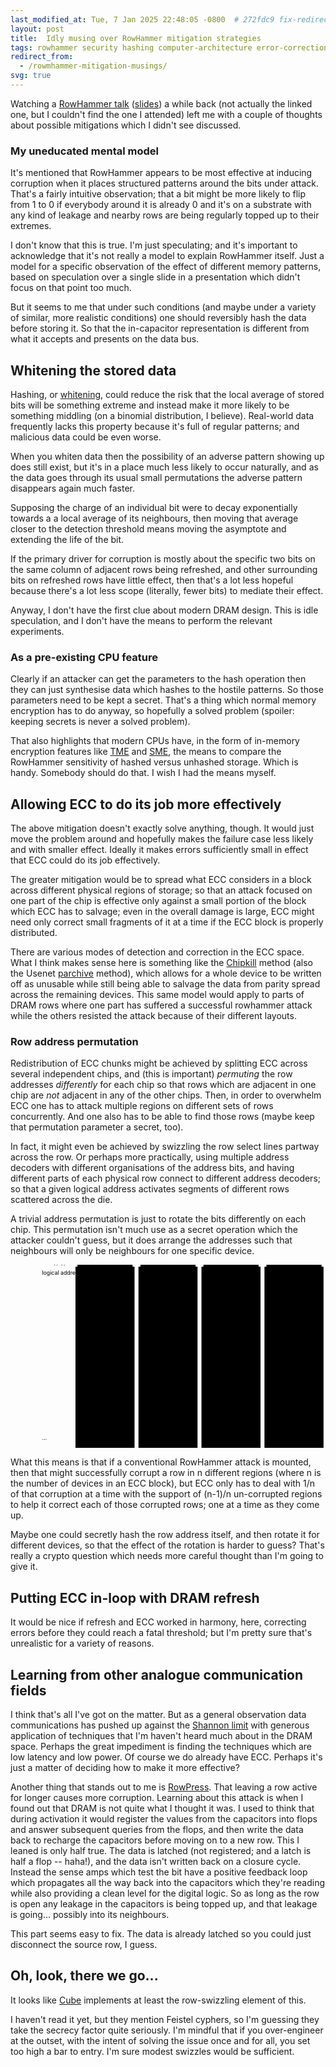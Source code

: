 ```yaml
---
last_modified_at: Tue, 7 Jan 2025 22:48:05 -0800  # 272fdc9 fix-redirect-from-usage
layout: post
title:  Idly musing over RowHammer mitigation strategies
tags: rowhammer security hashing computer-architecture error-correction
redirect_from:
  - /rowmhammer-mitigation-musings/
svg: true
---
```

Watching a [RowHammer talk][] ([slides][RowHammer slides]) a while back (not
actually the linked one, but I couldn't find the one I attended) left me with a
couple of thoughts about possible mitigations which I didn't see discussed.

### My uneducated mental model

It's mentioned that RowHammer appears to be most effective at inducing
corruption when it places structured patterns around the bits under attack.
That's a fairly intuitive observation; that a bit might be more likely to flip
from 1 to 0 if everybody around it is already 0 and it's on a substrate with
any kind of leakage and nearby rows are being regularly topped up to their
extremes.

I don't know that this is true.  I'm just speculating; and it's important to
acknowledge that it's not really a model to explain RowHammer itself.  Just a
model for a specific observation of the effect of different memory patterns,
based on speculation over a single slide in a presentation which didn't focus
on that point too much.

But it seems to me that under such conditions (and maybe under a variety of
similar, more realistic conditions) one should reversibly hash the data before
storing it.  So that the in-capacitor representation is different from what it
accepts and presents on the data bus.

## Whitening the stored data

Hashing, or [whitening][], could reduce the risk that the local average of
stored bits will be something extreme and instead make it more likely to be
something middling (on a binomial distribution, I believe).  Real-world data
frequently lacks this property because it's full of regular patterns; and
malicious data could be even worse.

When you whiten data then the possibility of an adverse pattern showing
up does still exist, but it's in a place much less likely to occur
naturally, and as the data goes through its usual small permutations the
adverse pattern disappears again much faster.

Supposing the charge of an individual bit were to decay exponentially towards a
a local average of its neighbours, then moving that average closer to the
detection threshold means moving the asymptote and extending the life of the
bit.

If the primary driver for corruption is mostly about the specific two bits on
the same column of adjacent rows being refreshed, and other surrounding bits on
refreshed rows have little effect, then that's a lot less hopeful because
there's a lot less scope (literally, fewer bits) to mediate their effect.

Anyway, I don't have the first clue about modern DRAM design.  This is idle
speculation, and I don't have the means to perform the relevant experiments.

### As a pre-existing CPU feature

Clearly if an attacker can get the parameters to the hash operation then they
can just synthesise data which hashes to the hostile patterns.  So those
parameters need to be kept a secret.  That's a thing which normal memory
encryption has to do anyway, so hopefully a solved problem (spoiler: keeping
secrets is never a solved problem).

That also highlights that modern CPUs have, in the form of in-memory
encryption features like [TME][] and [SME][], the means to compare the
RowHammer sensitivity of hashed versus unhashed storage.  Which is
handy.  Somebody should do that.  I wish I had the means myself.

## Allowing ECC to do its job more effectively

The above mitigation doesn't exactly solve anything, though.  It would just
move the problem around and hopefully makes the failure case less likely and
with smaller effect.  Ideally it makes errors sufficiently small in
effect that ECC could do its job effectively.

The greater mitigation would be to spread what ECC considers in a block
across different physical regions of storage; so that an attack focused
on one part of the chip is effective only against a small portion of the
block which ECC has to salvage; even in the overall damage is large, ECC
might need only correct small fragments of it at a time if the ECC block
is properly distributed.

There are various modes of detection and correction in the ECC space.
What I think makes sense here is something like the [Chipkill][] method
(also the Usenet [parchive][] method), which allows for a whole device
to be written off as unusable while still being able to salvage the data
from parity spread across the remaining devices.  This same model would
apply to parts of DRAM rows where one part has suffered a successful
rowhammer attack while the others resisted the attack because of their
different layouts.

### Row address permutation

Redistribution of ECC chunks might be achieved by splitting ECC across
several independent chips, and (this is important) _permuting_ the row
addresses _differently_ for each chip so that rows which are adjacent in
one chip are _not_ adjacent in any of the other chips.  Then, in order
to overwhelm ECC one has to attack multiple regions on different sets of
rows concurrently.  And one also has to be able to find those rows
(maybe keep that permutation parameter a secret, too).

In fact, it might even be achieved by swizzling the row select lines
partway across the row.  Or perhaps more practically, using multiple
address decoders with different organisations of the address bits, and
having different parts of each physical row connect to different address
decoders; so that a given logical address activates segments of
different rows scattered across the die.

A trivial address permutation is just to rotate the bits differently on each
chip.  This permutation isn't much use as a secret operation which the attacker
couldn't guess, but it does arrange the addresses such that neighbours will
only be neighbours for one specific device.

<svg width="100%" viewbox="0 0 800 465">
  <defs>
    {% for n in (0..15) -%}
    <g id="row{{n}}"><rect x="0" y="0" width="140" height="30" /><text x="70" y="15">row {{n}}</text></g>
    {% endfor -%}
  </defs>
  <text x="80" y="25">logical address</text><text x="80" y="445">&hellip;</text>
  <rect x="165" y="5" width="150" height="460" /><text x="240" y="25">chip 0</text><text x="240" y="445">&hellip;</text>
  <rect x="325" y="5" width="150" height="460" /><text x="400" y="25">chip 1</text><text x="400" y="445">&hellip;</text>
  <rect x="485" y="5" width="150" height="460" /><text x="560" y="25">chip 2</text><text x="560" y="445">&hellip;</text>
  <rect x="645" y="5" width="150" height="460" /><text x="720" y="25">chip 3</text><text x="720" y="445">&hellip;</text>
  {% for n in (0..15) -%}
    <g class="blockgroup{{n}}">
    {% if n < 10 %}<text x="80" y="{{n | times: 40 | plus: 60}}">row {{n}}</text>{%endif%}
    {% assign m = n | times: 4369 | divided_by: 1 | modulo: 16 %}
    {% if m < 10 %}<use href="#row{{n}}" x="170" y="{{m | times: 40 | plus: 40 }}" />{%endif%}
    {% assign m = n | times: 4369 | divided_by: 2 | modulo: 16 %}
    {% if m < 10 %}<use href="#row{{n}}" x="330" y="{{m | times: 40 | plus: 40 }}" />{%endif%}
    {% assign m = n | times: 4369 | divided_by: 4 | modulo: 16 %}
    {% if m < 10 %}<use href="#row{{n}}" x="490" y="{{m | times: 40 | plus: 40 }}" />{%endif%}
    {% assign m = n | times: 4369 | divided_by: 8 | modulo: 16 %}
    {% if m < 10 %}<use href="#row{{n}}" x="650" y="{{m | times: 40 | plus: 40 }}" />{%endif%}
    </g>
  {% endfor -%}
</svg>

What this means is that if a conventional RowHammer attack is mounted, then
that might successfully corrupt a row in n different regions (where n is the
number of devices in an ECC block), but ECC only has to deal with 1/n of that
corruption at a time with the support of (n-1)/n un-corrupted regions to help
it correct each of those corrupted rows; one at a time as they come up.

Maybe one could secretly hash the row address itself, and then rotate it for
different devices, so that the effect of the rotation is harder to guess?
That's really a crypto question which needs more careful thought than I'm
going to give it.

## Putting ECC in-loop with DRAM refresh

It would be nice if refresh and ECC worked in harmony, here, correcting errors
before they could reach a fatal threshold; but I'm pretty sure that's
unrealistic for a variety of reasons.

## Learning from other analogue communication fields

I think that's all I've got on the matter.  But as a general observation data
communications has pushed up against the [Shannon limit][] with generous
application of techniques that I'm haven't heard much about in the DRAM space.
Perhaps the great impediment is finding the techniques which are low latency
and low power.  Of course we do already have ECC.  Perhaps it's just a matter
of deciding how to make it more effective?

Another thing that stands out to me is [RowPress][].  That leaving a row
active for longer causes more corruption.  Learning about this attack is
when I found out that DRAM is not quite what I thought it was.  I used
to think that during activation it would register the values from the
capacitors into flops and answer subsequent queries from the flops, and
then write the data back to recharge the capacitors before moving on to
a new row.  This I leaned is only half true.  The data is latched (not
registered; and a latch is half a flop -- haha!), and the data isn't
written back on a closure cycle.  Instead the sense amps which test the
bit have a positive feedback loop which propagates all the way back into
the capacitors which they're reading while also providing a clean level
for the digital logic.  So as long as the row is open any leakage in the
capacitors is being topped up, and that leakage is going... possibly
into its neighbours.

This part seems easy to fix.  The data is already latched so you could
just disconnect the source row, I guess.

## Oh, look, there we go...

It looks like [Cube][] implements at least the row-swizzling element of
this.

I haven't read it yet, but they mention Feistel cyphers, so I'm guessing
they take the secrecy factor quite seriously.  I'm mindful that if you
over-engineer at the outset, with the intent of solving the issue once
and for all, you set too high a bar to entry.  I'm sure modest swizzles
would be sufficient.

[RowHammer talk]: <https://youtu.be/wGcVrKaOvFo>
[RowHammer slides]: <https://safari.ethz.ch/architecture_seminar/fall2023/lib/exe/fetch.php?media=onur-comparchseminar-fall2023-lecture3-rowhammerstory-afterlecture.pdf>
[whitening]: <https://en.wikipedia.org/wiki/Whitening_transformation>
[TME]: <Https://en.wikichip.org/wiki/x86/tme>
[SME]: <Https://en.wikichip.org/wiki/x86/sme>
[Shannon limit]: <https://en.wikipedia.org/wiki/Noisy-channel_coding_theorem>
[RowPress]: <https://arxiv.org/abs/2306.17061>
[Chipkill]: <https://en.wikipedia.org/wiki/Chipkill>
[UnityECC]: <https://d1qx31qr3h6wln.cloudfront.net/publications/SC_2023_Unity_ECC.pdf>
[Parchive]: <https://en.wikipedia.org/wiki/Parchive>

[Cube]: <https://dl.acm.org/doi/fullHtml/10.1145/3613424.3623777>
[Cube.pdf]: <https://dl.acm.org/doi/pdf/10.1145/3613424.3623777>
